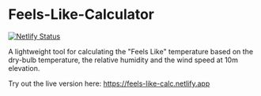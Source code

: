 # Feels-Like-Calculator

[![Netlify Status](https://api.netlify.com/api/v1/badges/92f3347e-5679-41bd-bee5-c0fc91ae0c39/deploy-status)](https://app.netlify.com/sites/feels-like-calc/deploys)

A lightweight tool for calculating the "Feels Like" temperature based on the dry-bulb temperature, the relative humidity and the wind speed at 10m elevation.

Try out the live version here: https://feels-like-calc.netlify.app

